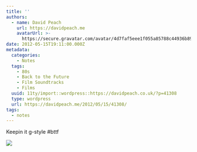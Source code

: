 ```yaml
---
title: ''
authors:
  - name: David Peach
    url: https://davidpeach.me
    avatarUrl: >-
      https://secure.gravatar.com/avatar/4d7faf5eee1f055a85788c44936b8995eaab6dfb004e7854ec747ccb272e91ee?s=96&d=mm&r=g
date: 2012-05-15T19:11:00.000Z
metadata:
  categories:
    - Notes
  tags:
    - 80s
    - Back to the Future
    - Film Soundtracks
    - Films
  uuid: 11ty/import::wordpress::https://davidpeach.co.uk/?p=41308
  type: wordpress
  url: https://davidpeach.me/2012/05/15/41308/
tags:
  - notes
---
```

Keepin it g-style #bttf

[![](/assets/As9k2-sCMAAHdRV-gS95IfWGEmh6.jpg)](/assets/As9k2-sCMAAHdRV-gS95IfWGEmh6.jpg)